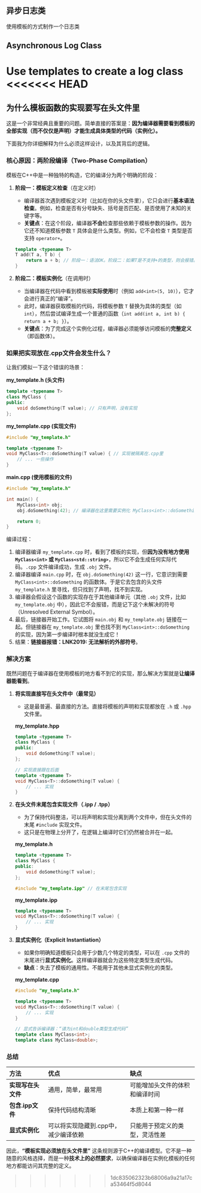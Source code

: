 ## 异步日志类

使用模板的方式制作一个日志类

## Asynchronous Log Class

Use templates to create a log class
<<<<<<< HEAD
=======

## 为什么模板函数的实现要写在头文件里
这是一个非常经典且重要的问题。简单直接的答案是：**因为编译器需要看到模板的全部实现（而不仅仅是声明）才能生成具体类型的代码（实例化）。**

下面我为你详细解释为什么必须这样设计，以及其背后的逻辑。

### 核心原因：两阶段编译（Two-Phase Compilation）

模板在C++中是一种独特的构造，它的编译分为两个明确的阶段：

1.  **阶段一：模板定义检查**（在定义时）
    *   编译器首次遇到模板定义时（比如在你的头文件里），它只会进行**基本语法检查**。例如，检查是否有分号缺失、括号是否匹配、是否使用了未知的关键字等。
    *   **关键点**：在这个阶段，编译器**不会**检查那些依赖于模板参数的操作。因为它还不知道模板参数 `T` 具体会是什么类型。例如，它不会检查 `T` 类型是否支持 `operator+`。

    ```cpp
    template <typename T>
    T add(T a, T b) {
        return a + b; // 阶段一：语法OK。阶段二：如果T是不支持+的类型，则会报错。
    }
    ```

2.  **阶段二：模板实例化**（在调用时）
    *   当编译器在代码中看到模板被**实际使用**时（例如 `add<int>(5, 10)`），它才会进行真正的“编译”。
    *   此时，编译器获取模板的代码，将模板参数 `T` 替换为具体的类型（如 `int`），然后尝试编译生成一个普通的函数（`int add(int a, int b) { return a + b; }`）。
    *   **关键点**：为了完成这个实例化过程，编译器必须能够访问模板的**完整定义**（即函数体）。

### 如果把实现放在.cpp文件会发生什么？

让我们模拟一下这个错误的场景：

**my_template.h (头文件)**
```cpp
template <typename T>
class MyClass {
public:
    void doSomething(T value); // 只有声明，没有实现
};
```

**my_template.cpp (实现文件)**
```cpp
#include "my_template.h"

template <typename T>
void MyClass<T>::doSomething(T value) { // 实现被隔离在.cpp里
    // ... 一些操作
}
```

**main.cpp (使用模板的文件)**
```cpp
#include "my_template.h"

int main() {
    MyClass<int> obj;
    obj.doSomething(42); // 编译器在这里需要实例化 MyClass<int>::doSomething

    return 0;
}
```

编译过程：
1.  编译器编译 `my_template.cpp` 时，看到了模板的实现，但**因为没有地方使用 `MyClass<int>` 或 `MyClass<std::string>`**，所以它不会生成任何实际代码。`.cpp` 文件编译成功，生成 `.obj` 文件。
2.  编译器编译 `main.cpp` 时，在 `obj.doSomething(42)` 这一行，它意识到需要 `MyClass<int>::doSomething` 的函数体。于是它去包含的头文件 `my_template.h` 里寻找，但只找到了声明，找不到实现。
3.  编译器会假设这个函数的实现存在于其他编译单元（其他 `.obj` 文件，比如 `my_template.obj` 中），因此它不会报错，而是记下这个未解决的符号（Unresolved External Symbol）。
4.  最后，链接器开始工作。它试图将 `main.obj` 和 `my_template.obj` 链接在一起。但链接器在 `my_template.obj` 里也找不到 `MyClass<int>::doSomething` 的实现，因为第一步编译时根本就没生成它！
5.  结果：**链接器报错：LNK2019: 无法解析的外部符号**。

### 解决方案

既然问题在于编译器在使用模板的地方看不到它的实现，那么解决方案就是**让编译器能看到**。

1.  **将实现直接写在头文件中（最常见）**
    *   这是最普遍、最直接的方法。直接将模板的声明和实现都放在 `.h` 或 `.hpp` 文件里。

    **my_template.hpp**
    ```cpp
    template <typename T>
    class MyClass {
    public:
        void doSomething(T value);
    };

    // 实现直接跟在后面
    template <typename T>
    void MyClass<T>::doSomething(T value) {
        // ... 实现
    }
    ```

2.  **在头文件末尾包含实现文件（.ipp / .tpp）**
    *   为了保持代码整洁，可以将声明和实现分离到两个文件中，但在头文件的末尾 `#include` 实现文件。
    *   这只是在物理上分开了，在逻辑上编译时它们仍然被合并在一起。

    **my_template.h**
    ```cpp
    template <typename T>
    class MyClass {
    public:
        void doSomething(T value);
    };

    #include "my_template.ipp" // 在末尾包含实现
    ```

    **my_template.ipp**
    ```cpp
    template <typename T>
    void MyClass<T>::doSomething(T value) {
        // ... 实现
    }
    ```

3.  **显式实例化（Explicit Instantiation）**
    *   如果你明确知道模板只会用于少数几个特定的类型，可以在 `.cpp` 文件的末尾进行**显式实例化**。这样编译器就会为这些特定类型生成代码。
    *   **缺点**：失去了模板的通用性。不能用于其他未显式实例化的类型。

    **my_template.cpp**
    ```cpp
    #include "my_template.h"

    template <typename T>
    void MyClass<T>::doSomething(T value) {
        // ... 实现
    }

    // 显式告诉编译器：“请为int和double类型生成代码”
    template class MyClass<int>;
    template class MyClass<double>;
    ```

### 总结

| 方法 | 优点 | 缺点 |
| :--- | :--- | :--- |
| **实现写在头文件** | 通用，简单，最常用 | 可能增加头文件的体积和编译时间 |
| **包含.ipp文件** | 保持代码结构清晰 | 本质上和第一种一样 |
| **显式实例化** | 可以将实现隐藏到.cpp中，减少编译依赖 | 只能用于预定义的类型，灵活性差 |

因此，**“模板实现必须放在头文件里”** 这条规则源于C++的编译模型。它不是一种随意的风格选择，而是一种**技术上的必然要求**，以确保编译器在实例化模板的任何地方都能访问其完整的定义。
>>>>>>> 1dc835062323b68006a9a21a17ca53464f5d8044
